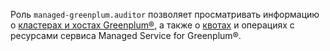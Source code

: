 Роль `managed-greenplum.auditor` позволяет просматривать информацию о [кластерах и хостах Greenplum®](../../managed-greenplum/concepts/index.md), а также о [квотах](../../managed-greenplum/concepts/limits.md#quotas) и операциях с ресурсами сервиса Managed Service for Greenplum®.
